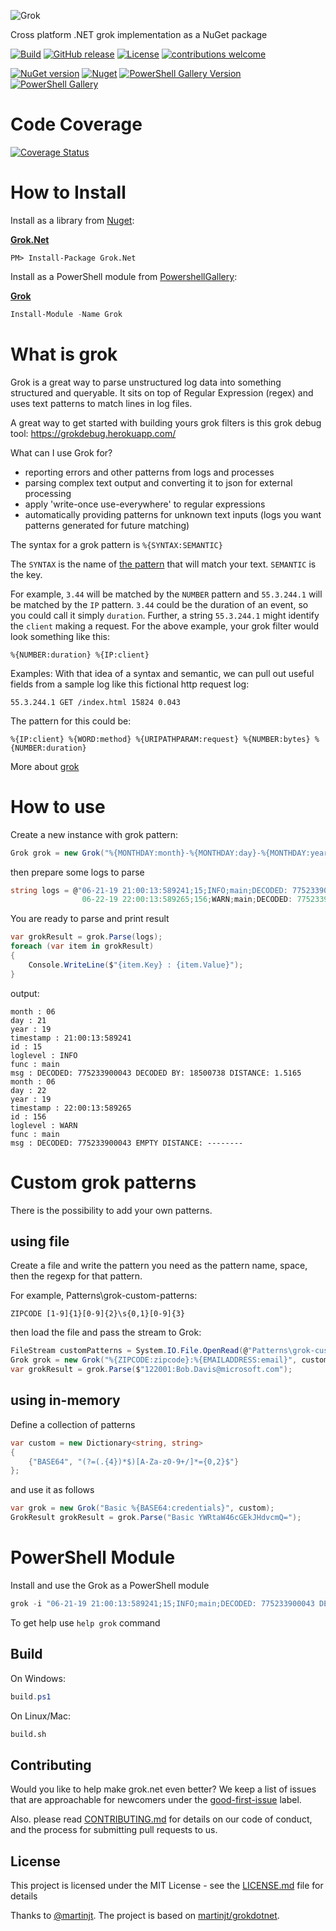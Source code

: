 ![Grok](https://github.com/Marusyk/grok.net/raw/main/Grok.png)

Cross platform .NET grok implementation as a NuGet package

[![Build](https://github.com/Marusyk/grok.net/actions/workflows/builds.yml/badge.svg?branch=main)](https://github.com/Marusyk/grok.net/actions/workflows/builds.yml)
[![GitHub release](https://badge.fury.io/gh/Marusyk%2Fgrok.net.svg)](https://github.com/Marusyk/grok.net/releases/tag/v1.1.0)
[![License](https://img.shields.io/badge/license-MIT-blue.svg)](https://github.com/Marusyk/grok.net/blob/main/LICENSE)
[![contributions welcome](https://img.shields.io/badge/contributions-welcome-brightgreen.svg?style=flat)](https://github.com/Marusyk/grok.net/blob/main/CONTRIBUTING.md)

[![NuGet version](https://badge.fury.io/nu/grok.net.svg)](https://badge.fury.io/nu/grok.net)
[![Nuget](https://img.shields.io/nuget/dt/grok.net.svg)](https://www.nuget.org/packages/Grok.Net)
[![PowerShell Gallery Version](https://img.shields.io/powershellgallery/v/Grok)](https://www.powershellgallery.com/packages/Grok)
[![PowerShell Gallery](https://img.shields.io/powershellgallery/dt/Grok)](https://www.powershellgallery.com/packages/Grok)

# Code Coverage

[![Coverage Status](https://coveralls.io/repos/github/Marusyk/grok.net/badge.svg)](https://coveralls.io/github/Marusyk/grok.net)

# How to Install

Install as a library from [Nuget](http://nuget.org):

**[Grok.Net](https://www.nuget.org/packages/Grok.Net)**

    PM> Install-Package Grok.Net

Install as a PowerShell module from [PowershellGallery](https://www.powershellgallery.com):

**[Grok](https://www.powershellgallery.com/packages/Grok)**

```powershell
Install-Module -Name Grok
```

# What is grok

Grok is a great way to parse unstructured log data into something structured and queryable. It sits on top of Regular Expression (regex) and uses text patterns to match lines in log files.

A great way to get started with building yours grok filters is this grok debug tool: <https://grokdebug.herokuapp.com/>

What can I use Grok for?

- reporting errors and other patterns from logs and processes
- parsing complex text output and converting it to json for external processing
- apply 'write-once use-everywhere' to regular expressions
- automatically providing patterns for unknown text inputs (logs you want patterns generated for future matching)

The syntax for a grok pattern is `%{SYNTAX:SEMANTIC}`

The `SYNTAX` is the name of [the pattern](https://raw.githubusercontent.com/logstash-plugins/logstash-patterns-core/main/patterns/grok-patterns) that will match your text. `SEMANTIC` is the key.

For example, `3.44` will be matched by the `NUMBER` pattern and `55.3.244.1` will be matched by the `IP` pattern. `3.44` could be the duration of an event, so you could call it simply `duration`. Further, a string `55.3.244.1` might identify the `client` making a request.
For the above example, your grok filter would look something like this:

```text
%{NUMBER:duration} %{IP:client}
```

Examples: With that idea of a syntax and semantic, we can pull out useful fields from a sample log like this fictional http request log:

```text
55.3.244.1 GET /index.html 15824 0.043
```

The pattern for this could be:

```text
%{IP:client} %{WORD:method} %{URIPATHPARAM:request} %{NUMBER:bytes} %{NUMBER:duration}
```

More about [grok](https://www.elastic.co/guide/en/logstash/current/plugins-filters-grok.html)

# How to use

Create a new instance with grok pattern:

```csharp
Grok grok = new Grok("%{MONTHDAY:month}-%{MONTHDAY:day}-%{MONTHDAY:year} %{TIME:timestamp};%{WORD:id};%{LOGLEVEL:loglevel};%{WORD:func};%{GREEDYDATA:msg}");
```

then prepare some logs to parse

```csharp
string logs = @"06-21-19 21:00:13:589241;15;INFO;main;DECODED: 775233900043 DECODED BY: 18500738 DISTANCE: 1.5165
                06-22-19 22:00:13:589265;156;WARN;main;DECODED: 775233900043 EMPTY DISTANCE: --------";
```

You are ready to parse and print result

```csharp
var grokResult = grok.Parse(logs);
foreach (var item in grokResult)
{
    Console.WriteLine($"{item.Key} : {item.Value}");
}
```

output:

```text
month : 06
day : 21
year : 19
timestamp : 21:00:13:589241
id : 15
loglevel : INFO
func : main
msg : DECODED: 775233900043 DECODED BY: 18500738 DISTANCE: 1.5165
month : 06
day : 22
year : 19
timestamp : 22:00:13:589265
id : 156
loglevel : WARN
func : main
msg : DECODED: 775233900043 EMPTY DISTANCE: --------
```

# Custom grok patterns

There is the possibility to add your own patterns.

## using file

Create a file and write the pattern you need as the pattern name, space, then the regexp for that pattern.

For example, Patterns\grok-custom-patterns:

```text
ZIPCODE [1-9]{1}[0-9]{2}\s{0,1}[0-9]{3}
```

then load the file and pass the stream to Grok:

```csharp
FileStream customPatterns = System.IO.File.OpenRead(@"Patterns\grok-custom-patterns");
Grok grok = new Grok("%{ZIPCODE:zipcode}:%{EMAILADDRESS:email}", customPatterns);
var grokResult = grok.Parse($"122001:Bob.Davis@microsoft.com");
```

## using in-memory

Define a collection of patterns

```csharp
var custom = new Dictionary<string, string>
{
    {"BASE64", "(?=(.{4})*$)[A-Za-z0-9+/]*={0,2}$"}
};
```

and use it as follows

```csharp
var grok = new Grok("Basic %{BASE64:credentials}", custom);
GrokResult grokResult = grok.Parse("Basic YWRtaW46cGEkJHdvcmQ=");
```

# PowerShell Module

Install and use the Grok as a PowerShell module

```powershell
grok -i "06-21-19 21:00:13:589241;15;INFO;main;DECODED: 775233900043 DECODED BY: 18500738 DISTANCE: 1.5165" -g "%{MONTHDAY:month}-%{MONTHDAY:day}-%{MONTHDAY:year} %{TIME:timestamp};%{WORD:id};%{LOGLEVEL:loglevel};%{WORD:func};%{GREEDYDATA:msg}"
```
To get help use `help grok` command

## Build

On Windows:
```powershell
build.ps1
```

On Linux/Mac:
```bash
build.sh
```

## Contributing

Would you like to help make grok.net even better? We keep a list of issues that are approachable for newcomers under the [good-first-issue](https://github.com/Marusyk/grok.net/issues?q=is%3Aopen+is%3Aissue+label%3A%22good+first+issue%22) label.

Also. please read [CONTRIBUTING.md](https://github.com/Marusyk/grok.net/blob/main/CONTRIBUTING.md) for details on our code of conduct, and the process for submitting pull requests to us.

## License

This project is licensed under the MIT License - see the [LICENSE.md](https://github.com/Marusyk/grok.net/blob/main/LICENSE) file for details

Thanks to [@martinjt](https://github.com/martinjt). The project is based on [martinjt/grokdotnet](https://github.com/martinjt/grokdotnet).